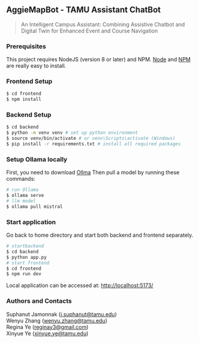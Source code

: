 ## AggieMapBot - TAMU Assistant ChatBot

> An Intelligent Campus Assistant: Combining Assistive Chatbot and Digital Twin for Enhanced Event and Course Navigation

### Prerequisites

This project requires NodeJS (version 8 or later) and NPM.
[Node](http://nodejs.org/) and [NPM](https://npmjs.org/) are really easy to install.

### Frontend Setup
```bash
$ cd frontend
$ npm install
```

### Backend Setup
```bash
$ cd backend
$ python -m venv venv # set up python environment
$ source venv/bin/activate # or venv\Scripts\activate (Windows)
$ pip install -r requirements.txt # install all required packages
```

### Setup Ollama locally
First, you need to download [Ollma](https://ollama.com/download)
Then pull a model by running these commands:
```bash
# run Ollama
$ ollama serve
# llm model
$ ollama pull mistral
```

### Start application
Go back to home directory and start both backend and frontend separately.
```bash
# startbackend
$ cd backend
$ python app.py
# start frontend
$ cd frontend
$ npm run dev
```

Local application can be accessed at: [http://localhost:5173/](http://localhost:5173/)

### Authors and Contacts
Suphanut Jamonnak ([j.suphanut@tamu.edu](mailto:j.suphanut@tamu.edu?subject=[GitHub]%20Source%20Han%20Sans))<br/>
Wenyu Zhang ([wenyu.zhang@tamu.edu](mailto:wenyu.zhang@tamu.edu?subject=[GitHub]%20Source%20Han%20Sans))<br/>
Regina Ye ([reginay3@gmail.com](mailto:reginay3@gmail.com?subject=[GitHub]%20Source%20Han%20Sans))<br/>
Xinyue Ye ([xinyue.ye@tamu.edu](mailto:xinyue.ye@tamu.edu?subject=[GitHub]%20Source%20Han%20Sans))<br/>
